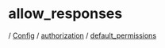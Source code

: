 # allow_responses

/ [Config](../../../index.md) / [authorization](../../index.md) / [default_permissions](../index.md) 

